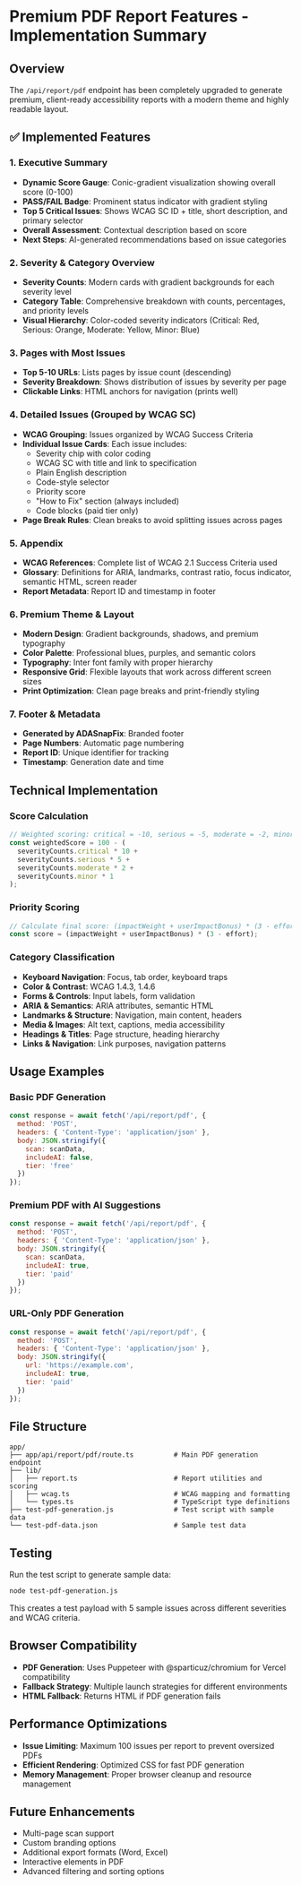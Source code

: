 # Premium PDF Report Features - Implementation Summary

## Overview
The `/api/report/pdf` endpoint has been completely upgraded to generate premium, client-ready accessibility reports with a modern theme and highly readable layout.

## ✅ Implemented Features

### 1. Executive Summary
- **Dynamic Score Gauge**: Conic-gradient visualization showing overall score (0-100)
- **PASS/FAIL Badge**: Prominent status indicator with gradient styling
- **Top 5 Critical Issues**: Shows WCAG SC ID + title, short description, and primary selector
- **Overall Assessment**: Contextual description based on score
- **Next Steps**: AI-generated recommendations based on issue categories

### 2. Severity & Category Overview
- **Severity Counts**: Modern cards with gradient backgrounds for each severity level
- **Category Table**: Comprehensive breakdown with counts, percentages, and priority levels
- **Visual Hierarchy**: Color-coded severity indicators (Critical: Red, Serious: Orange, Moderate: Yellow, Minor: Blue)

### 3. Pages with Most Issues
- **Top 5-10 URLs**: Lists pages by issue count (descending)
- **Severity Breakdown**: Shows distribution of issues by severity per page
- **Clickable Links**: HTML anchors for navigation (prints well)

### 4. Detailed Issues (Grouped by WCAG SC)
- **WCAG Grouping**: Issues organized by WCAG Success Criteria
- **Individual Issue Cards**: Each issue includes:
  - Severity chip with color coding
  - WCAG SC with title and link to specification
  - Plain English description
  - Code-style selector
  - Priority score
  - "How to Fix" section (always included)
  - Code blocks (paid tier only)
- **Page Break Rules**: Clean breaks to avoid splitting issues across pages

### 5. Appendix
- **WCAG References**: Complete list of WCAG 2.1 Success Criteria used
- **Glossary**: Definitions for ARIA, landmarks, contrast ratio, focus indicator, semantic HTML, screen reader
- **Report Metadata**: Report ID and timestamp in footer

### 6. Premium Theme & Layout
- **Modern Design**: Gradient backgrounds, shadows, and premium typography
- **Color Palette**: Professional blues, purples, and semantic colors
- **Typography**: Inter font family with proper hierarchy
- **Responsive Grid**: Flexible layouts that work across different screen sizes
- **Print Optimization**: Clean page breaks and print-friendly styling

### 7. Footer & Metadata
- **Generated by ADASnapFix**: Branded footer
- **Page Numbers**: Automatic page numbering
- **Report ID**: Unique identifier for tracking
- **Timestamp**: Generation date and time

## Technical Implementation

### Score Calculation
```typescript
// Weighted scoring: critical = -10, serious = -5, moderate = -2, minor = -1
const weightedScore = 100 - (
  severityCounts.critical * 10 +
  severityCounts.serious * 5 +
  severityCounts.moderate * 2 +
  severityCounts.minor * 1
);
```

### Priority Scoring
```typescript
// Calculate final score: (impactWeight + userImpactBonus) * (3 - effort)
const score = (impactWeight + userImpactBonus) * (3 - effort);
```

### Category Classification
- **Keyboard Navigation**: Focus, tab order, keyboard traps
- **Color & Contrast**: WCAG 1.4.3, 1.4.6
- **Forms & Controls**: Input labels, form validation
- **ARIA & Semantics**: ARIA attributes, semantic HTML
- **Landmarks & Structure**: Navigation, main content, headers
- **Media & Images**: Alt text, captions, media accessibility
- **Headings & Titles**: Page structure, heading hierarchy
- **Links & Navigation**: Link purposes, navigation patterns

## Usage Examples

### Basic PDF Generation
```javascript
const response = await fetch('/api/report/pdf', {
  method: 'POST',
  headers: { 'Content-Type': 'application/json' },
  body: JSON.stringify({
    scan: scanData,
    includeAI: false,
    tier: 'free'
  })
});
```

### Premium PDF with AI Suggestions
```javascript
const response = await fetch('/api/report/pdf', {
  method: 'POST',
  headers: { 'Content-Type': 'application/json' },
  body: JSON.stringify({
    scan: scanData,
    includeAI: true,
    tier: 'paid'
  })
});
```

### URL-Only PDF Generation
```javascript
const response = await fetch('/api/report/pdf', {
  method: 'POST',
  headers: { 'Content-Type': 'application/json' },
  body: JSON.stringify({
    url: 'https://example.com',
    includeAI: true,
    tier: 'paid'
  })
});
```

## File Structure
```
app/
├── app/api/report/pdf/route.ts          # Main PDF generation endpoint
├── lib/
│   ├── report.ts                        # Report utilities and scoring
│   ├── wcag.ts                          # WCAG mapping and formatting
│   └── types.ts                         # TypeScript type definitions
├── test-pdf-generation.js               # Test script with sample data
└── test-pdf-data.json                   # Sample test data
```

## Testing
Run the test script to generate sample data:
```bash
node test-pdf-generation.js
```

This creates a test payload with 5 sample issues across different severities and WCAG criteria.

## Browser Compatibility
- **PDF Generation**: Uses Puppeteer with @sparticuz/chromium for Vercel compatibility
- **Fallback Strategy**: Multiple launch strategies for different environments
- **HTML Fallback**: Returns HTML if PDF generation fails

## Performance Optimizations
- **Issue Limiting**: Maximum 100 issues per report to prevent oversized PDFs
- **Efficient Rendering**: Optimized CSS for fast PDF generation
- **Memory Management**: Proper browser cleanup and resource management

## Future Enhancements
- Multi-page scan support
- Custom branding options
- Additional export formats (Word, Excel)
- Interactive elements in PDF
- Advanced filtering and sorting options
